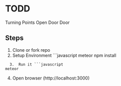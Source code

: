 # TODD
Turning Points Open Door Door

## Steps

  1.  Clone or fork repo
  2.  Setup Environment ```javascript
meteor npm install
```
  3.  Run it ```javascript
meteor
```
  4.  Open browser (http://localhost:3000)
